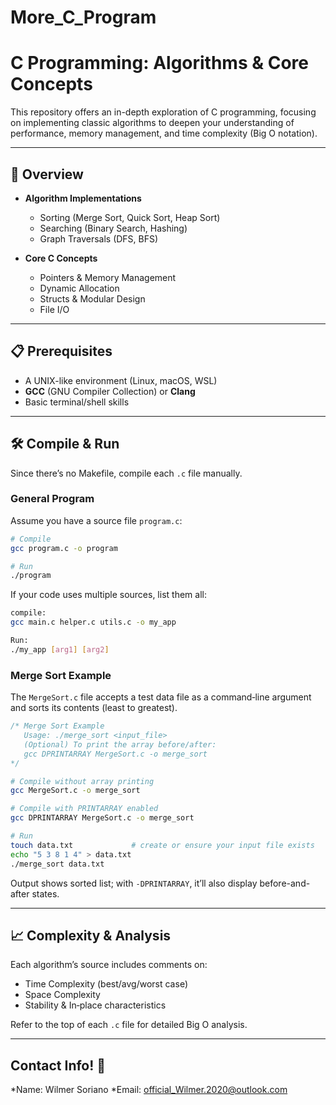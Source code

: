 # More_C_Program

# C Programming: Algorithms & Core Concepts

This repository offers an in-depth exploration of C programming, focusing on implementing classic algorithms to deepen your understanding of performance, memory management, and time complexity (Big O notation).

---

## 🚀 Overview

* **Algorithm Implementations**

  * Sorting (Merge Sort, Quick Sort, Heap Sort)
  * Searching (Binary Search, Hashing)
  * Graph Traversals (DFS, BFS)
* **Core C Concepts**

  * Pointers & Memory Management
  * Dynamic Allocation
  * Structs & Modular Design
  * File I/O

---

## 📋 Prerequisites

* A UNIX-like environment (Linux, macOS, WSL)
* **GCC** (GNU Compiler Collection) or **Clang**
* Basic terminal/shell skills

---

## 🛠️ Compile & Run

Since there’s no Makefile, compile each `.c` file manually.

### General Program

Assume you have a source file `program.c`:

```bash
# Compile
gcc program.c -o program

# Run
./program
```

If your code uses multiple sources, list them all:

```bash
compile:
gcc main.c helper.c utils.c -o my_app

Run:
./my_app [arg1] [arg2]
```

### Merge Sort Example

The `MergeSort.c` file accepts a test data file as a command‑line argument and sorts its contents (least to greatest).

```c
/* Merge Sort Example
   Usage: ./merge_sort <input_file>
   (Optional) To print the array before/after:
   gcc DPRINTARRAY MergeSort.c -o merge_sort
*/
```

```bash
# Compile without array printing
gcc MergeSort.c -o merge_sort

# Compile with PRINTARRAY enabled
gcc DPRINTARRAY MergeSort.c -o merge_sort

# Run
touch data.txt             # create or ensure your input file exists
echo "5 3 8 1 4" > data.txt
./merge_sort data.txt
```

Output shows sorted list; with `-DPRINTARRAY`, it’ll also display before-and-after states.

---

## 📈 Complexity & Analysis

Each algorithm’s source includes comments on:

* Time Complexity (best/avg/worst case)
* Space Complexity
* Stability & In‑place characteristics

Refer to the top of each `.c` file for detailed Big O analysis.

---
## Contact Info! 🚀
*Name: Wilmer Soriano
*Email: official_Wilmer.2020@outlook.com
